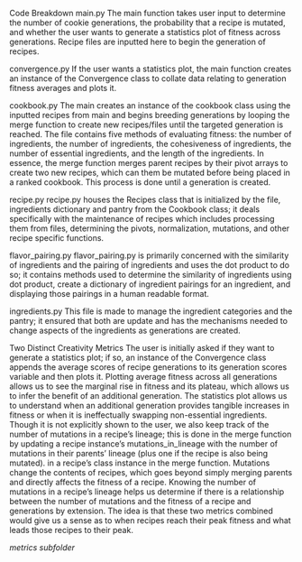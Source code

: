 Code Breakdown
main.py
The main function takes user input to determine the number of cookie generations, the probability that a recipe is mutated, and whether the user wants to generate a statistics plot of fitness across generations. Recipe files are inputted here to begin the generation of recipes.

convergence.py
If the user wants a statistics plot, the main function creates an instance of the Convergence class to collate data relating to generation fitness averages and plots it.

cookbook.py
The main creates an instance of the cookbook class using the inputted recipes from main and begins breeding generations by looping the merge function to create new recipes/files until the targeted generation is reached. 
The file contains five methods of evaluating fitness: the number of ingredients, the number of ingredients, the cohesiveness of ingredients, the number of essential ingredients, and the length of the ingredients.
In essence, the merge function merges parent recipes by their pivot arrays to create two new recipes, which can them be mutated before being placed in a ranked cookbook. This process is done until a generation is created.

recipe.py
recipe.py houses the Recipes class that is initialized by the file, ingredients dictionary and pantry from the Cookbook class; it deals specifically with the maintenance of recipes which includes processing them from files, determining the pivots, normalization, mutations, and other recipe specific functions.

flavor_pairing.py
flavor_pairing.py is primarily concerned with the similarity of ingredients and the pairing of ingredients and uses the dot product to do so; it contains methods used to determine the similarity of ingredients using dot product, create a dictionary of ingredient pairings for an ingredient, and displaying those pairings in a human readable format.

ingredients.py
This file is made to manage the ingredient categories and the pantry; it ensured that both are update and has the mechanisms needed to change aspects of the ingredients as generations are created.

Two Distinct Creativity Metrics
The user is initially asked if they want to generate a statistics plot; if so, an instance of the Convergence class appends the average scores of recipe generations to its generation scores variable and then plots it. Plotting average fitness across all generations allows us to see the marginal rise in fitness and its plateau, which allows us to infer the benefit of an additional generation. The statistics plot allows us to understand when an additional generation provides tangible increases in fitness or when it is ineffectually swapping non-essential ingredients.
Though it is not explicitly shown to the user, we also keep track of the number of mutations in a recipe’s lineage; this is done in the merge function by updating a recipe instance’s mutations_in_lineage with the number of mutations in their parents’ lineage (plus one if the recipe is also being mutated). in a recipe’s class instance in the merge function. Mutations change the contents of recipes, which goes beyond simply merging parents and directly affects the fitness of a recipe. Knowing the number of mutations in a recipe’s lineage helps us determine if there is a relationship between the number of mutations and the fitness of a recipe and generations by extension.
The idea is that these two metrics combined would give us a sense as to when recipes reach their peak fitness and what leads those recipes to their peak.

*metrics subfolder*
